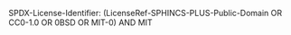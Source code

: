 SPDX-License-Identifier: (LicenseRef-SPHINCS-PLUS-Public-Domain OR CC0-1.0 OR 0BSD OR MIT-0) AND MIT